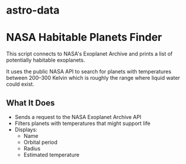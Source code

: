 # astro-data
# NASA Habitable Planets Finder

This script connects to NASA's Exoplanet Archive and prints a list of potentially habitable exoplanets.

It uses the public NASA API to search for planets with temperatures between 200–300 Kelvin which is roughly the range where liquid water could exist.

## What It Does

- Sends a request to the NASA Exoplanet Archive API
- Filters planets with temperatures that might support life
- Displays:
  - Name
  - Orbital period
  - Radius
  - Estimated temperature
